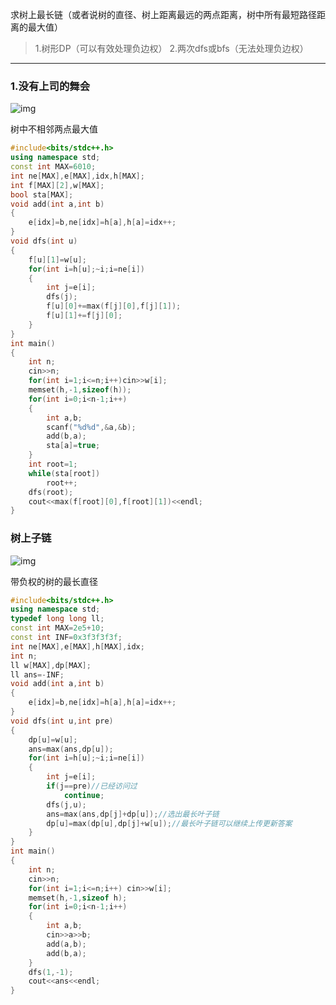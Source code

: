 求树上最长链（或者说树的直径、树上距离最远的两点距离，树中所有最短路径距离的最大值）

> 1.树形DP（可以有效处理负边权）
> 2.两次dfs或bfs（无法处理负边权）

------

### 1.没有上司的舞会

![img](https://tva3.sinaimg.cn/large/007xAwfLly8h2t5z5icz0j312g0i3q4w.jpg)

树中不相邻两点最大值



```cpp
#include<bits/stdc++.h>
using namespace std;
const int MAX=6010;
int ne[MAX],e[MAX],idx,h[MAX];
int f[MAX][2],w[MAX];
bool sta[MAX];
void add(int a,int b)
{
    e[idx]=b,ne[idx]=h[a],h[a]=idx++;
}
void dfs(int u)
{
    f[u][1]=w[u];
    for(int i=h[u];~i;i=ne[i])
    {
        int j=e[i];
        dfs(j);
        f[u][0]+=max(f[j][0],f[j][1]);
        f[u][1]+=f[j][0];
    }
}
int main()
{
    int n;
    cin>>n;
    for(int i=1;i<=n;i++)cin>>w[i];
    memset(h,-1,sizeof(h));
    for(int i=0;i<n-1;i++)
    {
        int a,b;
        scanf("%d%d",&a,&b);
        add(b,a);
        sta[a]=true;
    }
    int root=1;
    while(sta[root])
        root++;
    dfs(root);
    cout<<max(f[root][0],f[root][1])<<endl;
}
```

### 树上子链

![img](https://tva1.sinaimg.cn/large/007xAwfLly8h2t61kduaxj31960f076d.jpg)

带负权的树的最长直径



```cpp
#include<bits/stdc++.h>
using namespace std;
typedef long long ll;
const int MAX=2e5+10;
const int INF=0x3f3f3f3f;
int ne[MAX],e[MAX],h[MAX],idx;
int n;
ll w[MAX],dp[MAX];
ll ans=-INF;
void add(int a,int b)
{
    e[idx]=b,ne[idx]=h[a],h[a]=idx++;
}
void dfs(int u,int pre)
{
    dp[u]=w[u];
    ans=max(ans,dp[u]);
    for(int i=h[u];~i;i=ne[i])
    {
        int j=e[i];
        if(j==pre)//已经访问过
            continue;
        dfs(j,u);
        ans=max(ans,dp[j]+dp[u]);//选出最长叶子链
        dp[u]=max(dp[u],dp[j]+w[u]);//最长叶子链可以继续上传更新答案
    }
}
int main()
{
    int n;
    cin>>n;
    for(int i=1;i<=n;i++) cin>>w[i];
    memset(h,-1,sizeof h);
    for(int i=0;i<n-1;i++)
    {
        int a,b;
        cin>>a>>b;
        add(a,b);
        add(b,a);
    }
    dfs(1,-1);
    cout<<ans<<endl;
}
```



